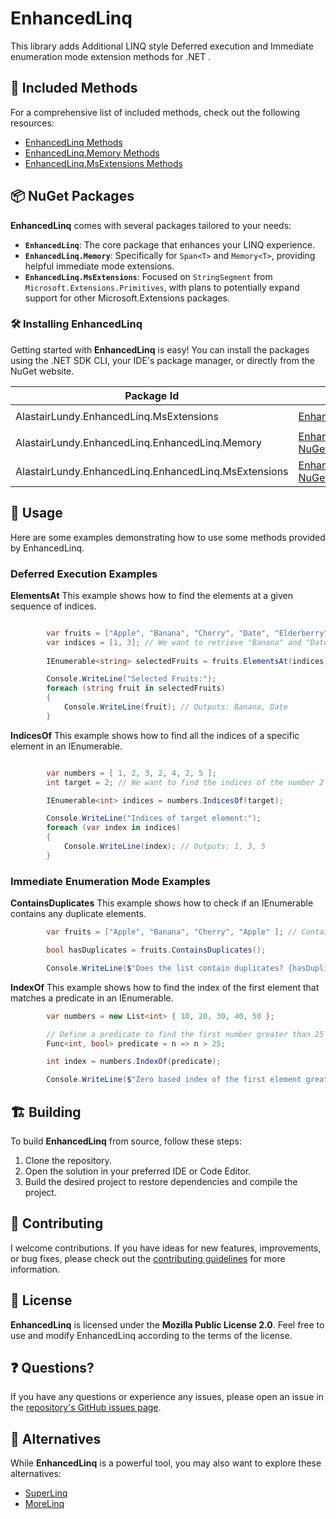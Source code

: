 # EnhancedLinq
This library adds Additional LINQ style Deferred execution and Immediate enumeration mode extension methods for .NET .

## 🚀 Included Methods
For a comprehensive list of included methods, check out the following resources:

- [EnhancedLinq Methods](./docs/Methods/EnhancedLinq.md)
- [EnhancedLinq.Memory Methods](./docs/Methods/EnhancedLinq.Memory.md)
- [EnhancedLinq.MsExtensions Methods](./docs/Methods/EnhancedLinq.MsExtensions.md)

## 📦 NuGet Packages

**EnhancedLinq** comes with several packages tailored to your needs:

- **`EnhancedLinq`**: The core package that enhances your LINQ experience.
- **`EnhancedLinq.Memory`**: Specifically for `Span<T>` and `Memory<T>`, providing helpful immediate mode extensions.
- **`EnhancedLinq.MsExtensions`**: Focused on `StringSegment` from `Microsoft.Extensions.Primitives`, with plans to potentially expand support for other Microsoft.Extensions packages.

### 🛠️ Installing EnhancedLinq

Getting started with **EnhancedLinq** is easy! You can install the packages using the .NET SDK CLI, your IDE's package manager, or directly from the NuGet website.

| Package Id                              | NuGet Link | .NET SDK CLI Command |
|-----------------------------------------|-------------|----------------------|
| AlastairLundy.EnhancedLinq.MsExtensions | [EnhancedLinq NuGet](https://nuget.org/packages/AlastairLundy.EnhancedLinq) | `dotnet add package AlastairLundy.EnhancedLinq.` |
| AlastairLundy.EnhancedLinq.EnhancedLinq.Memory                     | [EnhancedLinq.Memory NuGet](https://nuget.org/packages/AlastairLundy.EnhancedLinq.Memory) | `dotnet add package AlastairLundy.EnhancedLinq.Memory` |
| AlastairLundy.EnhancedLinq.EnhancedLinq.MsExtensions               | [EnhancedLinq.MsExtensions NuGet](https://nuget.org/packages/AlastairLundy.EnhancedLinq.MsExtensions) | `dotnet add package AlastairLundy.EnhancedLinq.MsExtensions` |

## 📖 Usage
Here are some examples demonstrating how to use some methods provided by EnhancedLinq.

### Deferred Execution Examples

**ElementsAt**
This example shows how to find the elements at a given sequence of indices.

```csharp

        var fruits = ["Apple", "Banana", "Cherry", "Date", "Elderberry" ];
        var indices = [1, 3]; // We want to retrieve "Banana" and "Date"
        
        IEnumerable<string> selectedFruits = fruits.ElementsAt(indices);

        Console.WriteLine("Selected Fruits:");
        foreach (string fruit in selectedFruits)
        {
            Console.WriteLine(fruit); // Outputs: Banana, Date
        }
```

**IndicesOf**
This example shows how to find all the indices of a specific element in an IEnumerable<T>.
```csharp

        var numbers = [ 1, 2, 3, 2, 4, 2, 5 ];
        int target = 2; // We want to find the indices of the number 2

        IEnumerable<int> indices = numbers.IndicesOf(target);

        Console.WriteLine("Indices of target element:");
        foreach (var index in indices)
        {
            Console.WriteLine(index); // Outputs: 1, 3, 5
        }
```

### Immediate Enumeration Mode Examples

**ContainsDuplicates**
This example shows how to check if an IEnumerable<T> contains any duplicate elements.

```csharp
        var fruits = ["Apple", "Banana", "Cherry", "Apple" ]; // Contains a duplicate

        bool hasDuplicates = fruits.ContainsDuplicates();

        Console.WriteLine($"Does the list contain duplicates? {hasDuplicates}"); // Output: True
```

**IndexOf**
This example shows how to find the index of the first element that matches a predicate in an IEnumerable<T>.
```csharp
        var numbers = new List<int> { 10, 20, 30, 40, 50 };

        // Define a predicate to find the first number greater than 25
        Func<int, bool> predicate = n => n > 25;

        int index = numbers.IndexOf(predicate);

        Console.WriteLine($"Zero based index of the first element greater than 25: {index}"); // Output: 2
```

## 🏗️ Building

To build **EnhancedLinq** from source, follow these steps:

1. Clone the repository.
2. Open the solution in your preferred IDE or Code Editor.
3. Build the desired project to restore dependencies and compile the project.

## 🤝 Contributing
I welcome contributions. If you have ideas for new features, improvements, or bug fixes, please check out the [contributing guidelines](./CONTRIBUTING.md) for more information.

## 📜 License

**EnhancedLinq** is licensed under the **Mozilla Public License 2.0**. Feel free to use and modify EnhancedLinq according to the terms of the license.

## ❓ Questions?

If you have any questions or experience any issues, please open an issue in the [repository's GitHub issues page](https://github.com/alastairlundy/enhancedlinq/issues).

## 🔄 Alternatives

While **EnhancedLinq** is a powerful tool, you may also want to explore these alternatives:

- [SuperLinq](https://github.com/viceroypenguin/SuperLinq)
- [MoreLinq](https://github.com/morelinq/MoreLINQ)
